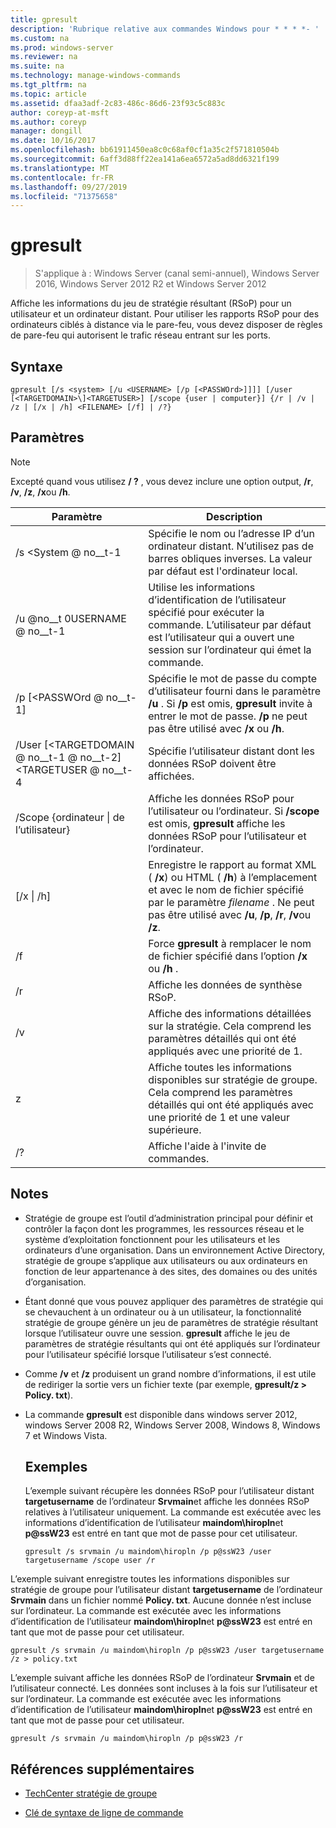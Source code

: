 ```yaml
---
title: gpresult
description: 'Rubrique relative aux commandes Windows pour * * * *- '
ms.custom: na
ms.prod: windows-server
ms.reviewer: na
ms.suite: na
ms.technology: manage-windows-commands
ms.tgt_pltfrm: na
ms.topic: article
ms.assetid: dfaa3adf-2c83-486c-86d6-23f93c5c883c
author: coreyp-at-msft
ms.author: coreyp
manager: dongill
ms.date: 10/16/2017
ms.openlocfilehash: bb61911450ea8c0c68af0cf1a35c2f571810504b
ms.sourcegitcommit: 6aff3d88ff22ea141a6ea6572a5ad8dd6321f199
ms.translationtype: MT
ms.contentlocale: fr-FR
ms.lasthandoff: 09/27/2019
ms.locfileid: "71375658"
---
```

# <a name="gpresult"></a>gpresult

>S'applique à : Windows Server (canal semi-annuel), Windows Server 2016, Windows Server 2012 R2 et Windows Server 2012

Affiche les informations du jeu de stratégie résultant (RSoP) pour un utilisateur et un ordinateur distant.
Pour utiliser les rapports RSoP pour des ordinateurs ciblés à distance via le pare-feu, vous devez disposer de règles de pare-feu qui autorisent le trafic réseau entrant sur les ports.

## <a name="syntax"></a>Syntaxe

```
gpresult [/s <system> [/u <USERNAME> [/p [<PASSWOrd>]]]] [/user [<TARGETDOMAIN>\]<TARGETUSER>] [/scope {user | computer}] {/r | /v | /z | [/x | /h] <FILENAME> [/f] | /?}
```

## <a name="parameters"></a>Paramètres

> [!NOTE]
> Excepté quand vous utilisez **/ ?** , vous devez inclure une option output, **/r**, **/v**, **/z**, **/x**ou **/h**.

|                Paramètre                 |                                                                                                     Description                                                                                                      |
|------------------------------------------|----------------------------------------------------------------------------------------------------------------------------------------------------------------------------------------------------------------------|
|              /s \<System @ no__t-1               |                                                  Spécifie le nom ou l’adresse IP d’un ordinateur distant. N’utilisez pas de barres obliques inverses. La valeur par défaut est l'ordinateur local.                                                   |
|             /u @no__t 0USERNAME @ no__t-1              |                                Utilise les informations d’identification de l’utilisateur spécifié pour exécuter la commande. L’utilisateur par défaut est l’utilisateur qui a ouvert une session sur l’ordinateur qui émet la commande.                                 |
|            /p [\<PASSWOrd @ no__t-1]             |            Spécifie le mot de passe du compte d’utilisateur fourni dans le paramètre **/u** . Si **/p** est omis, **gpresult** invite à entrer le mot de passe. **/p** ne peut pas être utilisé avec **/x** ou **/h**.            |
| /User [\<TARGETDOMAIN @ no__t-1 @ no__t-2] \<TARGETUSER @ no__t-4 |                                                                            Spécifie l’utilisateur distant dont les données RSoP doivent être affichées.                                                                             |
|      /Scope {ordinateur &#124; de l’utilisateur}       |                                Affiche les données RSoP pour l’utilisateur ou l’ordinateur. Si **/scope** est omis, **gpresult** affiche les données RSoP pour l’utilisateur et l’ordinateur.                                 |
|        [/x &#124; /h] <FILENAME>         | Enregistre le rapport au format XML ( **/x**) ou HTML ( **/h**) à l’emplacement et avec le nom de fichier spécifié par le paramètre *filename* . Ne peut pas être utilisé avec **/u**, **/p**, **/r**, **/v**ou **/z**. |
|                    /f                    |                                                           Force **gpresult** à remplacer le nom de fichier spécifié dans l’option **/x** ou **/h** .                                                           |
|                    /r                    |                                                                                             Affiche les données de synthèse RSoP.                                                                                              |
|                    /v                    |                                                    Affiche des informations détaillées sur la stratégie. Cela comprend les paramètres détaillés qui ont été appliqués avec une priorité de 1.                                                    |
|                    z                    |                                     Affiche toutes les informations disponibles sur stratégie de groupe. Cela comprend les paramètres détaillés qui ont été appliqués avec une priorité de 1 et une valeur supérieure.                                      |
|                    /?                    |                                                                                         Affiche l'aide à l'invite de commandes.                                                                                         |

## <a name="remarks"></a>Notes
- Stratégie de groupe est l’outil d’administration principal pour définir et contrôler la façon dont les programmes, les ressources réseau et le système d’exploitation fonctionnent pour les utilisateurs et les ordinateurs d’une organisation. Dans un environnement Active Directory, stratégie de groupe s’applique aux utilisateurs ou aux ordinateurs en fonction de leur appartenance à des sites, des domaines ou des unités d’organisation.
- Étant donné que vous pouvez appliquer des paramètres de stratégie qui se chevauchent à un ordinateur ou à un utilisateur, la fonctionnalité stratégie de groupe génère un jeu de paramètres de stratégie résultant lorsque l’utilisateur ouvre une session. **gpresult** affiche le jeu de paramètres de stratégie résultants qui ont été appliqués sur l’ordinateur pour l’utilisateur spécifié lorsque l’utilisateur s’est connecté.
- Comme **/v** et **/z** produisent un grand nombre d’informations, il est utile de rediriger la sortie vers un fichier texte (par exemple, **gpresult/z > Policy. txt**).
- La commande **gpresult** est disponible dans windows server 2012, windows Server 2008 R2, Windows Server 2008, Windows 8, Windows 7 et Windows Vista.
  ## <a name="examples"></a>Exemples
  L’exemple suivant récupère les données RSoP pour l’utilisateur distant **targetusername** de l’ordinateur **Srvmain**et affiche les données RSoP relatives à l’utilisateur uniquement. La commande est exécutée avec les informations d’identification de l’utilisateur **maindom\hiropln**et <strong>p@ssW23</strong> est entré en tant que mot de passe pour cet utilisateur.

  ```
  gpresult /s srvmain /u maindom\hiropln /p p@ssW23 /user targetusername /scope user /r
  ```
  
L’exemple suivant enregistre toutes les informations disponibles sur stratégie de groupe pour l’utilisateur distant **targetusername** de l’ordinateur **Srvmain** dans un fichier nommé **Policy. txt**. Aucune donnée n’est incluse sur l’ordinateur. La commande est exécutée avec les informations d’identification de l’utilisateur **maindom\hiropln**et <strong>p@ssW23</strong> est entré en tant que mot de passe pour cet utilisateur.

  ```
  gpresult /s srvmain /u maindom\hiropln /p p@ssW23 /user targetusername /z > policy.txt
  ```
  
L’exemple suivant affiche les données RSoP de l’ordinateur **Srvmain** et de l’utilisateur connecté. Les données sont incluses à la fois sur l’utilisateur et sur l’ordinateur. La commande est exécutée avec les informations d’identification de l’utilisateur **maindom\hiropln**et <strong>p@ssW23</strong> est entré en tant que mot de passe pour cet utilisateur.

  ```
  gpresult /s srvmain /u maindom\hiropln /p p@ssW23 /r
  ```
  
## <a name="additional-references"></a>Références supplémentaires
- [TechCenter stratégie de groupe](https://go.microsoft.com/fwlink/?LinkID=145531)

- [Clé de syntaxe de ligne de commande](command-line-syntax-key.md)
